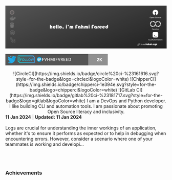 <p align="center"><img alt="a black background with white text Hello, I am Fahmi Fareed" src="./assets/fahmi-fareed.png"></p>

<p align="left"> <a href="https://twitter.com/intent/follow?screen_name=Fahmi_Fareed" target="blank"><img src="./assets/fahmi-twitter-32k.png" height="36" alt="fvhmifvreed"/></a></p>

<div align="center">
![CircleCI](https://img.shields.io/badge/circle%20ci-%23161616.svg?style=for-the-badge&logo=circleci&logoColor=white)
  ![ChipperCI](https://img.shields.io/badge/chipperci-1e394e.svg?style=for-the-badge&logo=chipperci&logoColor=white)
  ![GitLab CI](https://img.shields.io/badge/gitlab%20ci-%23181717.svg?style=for-the-badge&logo=gitlab&logoColor=white)
I am a DevOps and Python developer. I like building CLI and automation tools. I am passionate about promoting Open Source literacy and inclusivity.
  
</div>

<div><strong>11 Jan 2024</strong> | <strong>Updated: 11 Jan 2024</strong></div>
<br/> Logs are crucial for understanding the inner workings of an application, whether it's to ensure it performs as expected or to help in debugging when encountering errors.
However, consider a scenario where one of your teammates is working and developi... </p> <br/> <br/>
<!-- HASHNODE_BLOG:END -->

### Achievements

